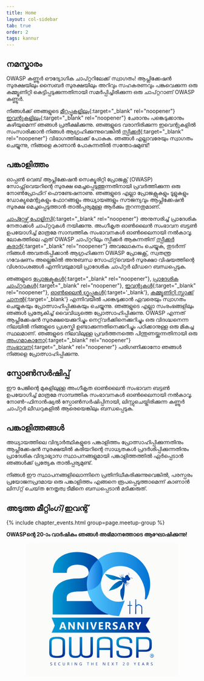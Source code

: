 ```yaml
---
title: Home
layout: col-sidebar
tab: true
order: 2
tags: kannur
---
```



## നമസ്കാരം

OWASP കണ്ണൂർ ഔദ്യോഗിക ചാപ്റ്ററിലേക്ക് സ്വാഗതം! ആപ്ലിക്കേഷൻ സുരക്ഷയിലും സൈബർ സുരക്ഷയിലും അറിവും സഹകരണവും പങ്കുവെക്കുന്ന ഒരു കമ്മ്യൂണിറ്റി കെട്ടിപ്പടുക്കുന്നതിനായി സമർപ്പിച്ചിരിക്കുന്ന ഒരു ചാപ്റ്ററാണ് OWASP കണ്ണൂർ.

നിങ്ങൾക്ക് ഞങ്ങളുടെ [മീറ്റപ്പുകളിലും](https://www.meetup.com/owasp-kannur/){:target="_blank" rel="noopener"} [ഇവന്റുകളിലും](https://owasp.org/www-chapter-kannur/#div-events){:target="_blank" rel="noopener"} ചേരാനും പങ്കെടുക്കാനും കഴിയുമെന്ന് ഞങ്ങൾ പ്രതീക്ഷിക്കുന്നു. ഞങ്ങളുടെ വരാനിരിക്കുന്ന ഇവെന്റുകളിൽ സംസാരിക്കാൻ നിങ്ങൾ ആഗ്രഹിക്കുന്നുവെങ്കിൽ [സ്പീക്കർ](https://owasp.org/www-chapter-kannur/#div-speakers){:target="_blank" rel="noopener"} വിഭാഗത്തിലേക്ക് പോകുക.
ഞങ്ങൾ എല്ലാവരേയും സ്വാഗതം ചെയ്യുന്നു, നിങ്ങളെ കാണാൻ പോകുന്നതിൽ സന്തോഷമുണ്ട്!

## പങ്കാളിത്തം

ഓപ്പൺ വെബ് ആപ്ലിക്കേഷൻ സെക്യൂരിറ്റി പ്രോജക്റ്റ് (OWASP) സോഫ്റ്റ്‌വെയറിന്റെ സുരക്ഷ മെച്ചപ്പെടുത്തുന്നതിനായി പ്രവർത്തിക്കുന്ന ഒരു നോൺപ്രോഫിറ് ഫൌണ്ടേഷനാണു. ഞങ്ങളുടെ എല്ലാ പ്രോജക്റ്റുകളും ടൂളുകളും ഡോക്യുമെന്റുകളും ഫോറങ്ങളും അധ്യായങ്ങളും സൗജന്യവും ആപ്ലിക്കേഷൻ സുരക്ഷ മെച്ചപ്പെടുത്താൻ താൽപ്പര്യമുള്ള ആർക്കും തുറന്നതുമാണ്.

[ചാപ്റ്റേഴ്സ് പോളിസി](https://owasp.org/www-policy/operational/chapters){:target="_blank" rel="noopener"} അനുസരിച്ച് പ്രാദേശിക നേതാക്കൾ ചാപ്റ്ററുകൾ നയിക്കുന്നു. അംഗീകൃത ഓൺലൈൻ സംഭാവന ബട്ടൺ ഉപയോഗിച്ച് മാത്രമേ സാമ്പത്തിക സംഭാവനകൾ ഓൺലൈനായി നൽകാവൂ. ലോകത്തിലെ ഏത് OWASP ചാപ്റ്ററിലും സ്പീക്കർ ആകുന്നതിന് [സ്പീക്കർ കരാർ](https://owasp.org/www-policy/legal/speaker-agreement){:target="_blank" rel="noopener"} അവലോകനം ചെയ്യുക, തുടർന്ന് നിങ്ങൾ അവതരിപ്പിക്കാൻ ആഗ്രഹിക്കുന്ന OWASP പ്രോജക്റ്റ്, സ്വതന്ത്ര ഗവേഷണം അല്ലെങ്കിൽ അനുബന്ധ സോഫ്‌റ്റ്‌വെയർ സുരക്ഷാ വിഷയത്തിന്റെ വിശദാംശങ്ങൾ എന്നിവയുമായി പ്രാദേശിക ചാപ്റ്റർ ലീഡറെ ബന്ധപ്പെടുക.

ഞങ്ങളുടെ [പ്രോജക്ടുകൾ](https://owasp.org/projects/){:target="_blank" rel="noopener"}, [പ്രാദേശിക ചാപ്റ്ററുകൾ](https://owasp.org/chapters/){:target="_blank" rel="noopener"}, [ഇവന്റുകൾ](https://owasp.org/events/){:target="_blank" rel="noopener"}, [ഓൺലൈൻ ഗ്രൂപ്പുകൾ](https://groups.google.com/a/owasp.com/){:target='_blank'}, [കമ്മ്യൂണിറ്റി സ്ലാക്ക് ചാനൽ](https://owasp.slack.com/){:target='_blank'} എന്നിവയിൽ പങ്കെടുക്കാൻ ഏവരെയും സ്വാഗതം ചെയ്യുകയും പ്രോത്സാഹിപ്പിക്കുകയും ചെയ്യുന്നു. ഞങ്ങളുടെ എല്ലാ സംരംഭങ്ങളിലും ഞങ്ങൾ പ്രത്യേകിച്ച് വൈവിധ്യത്തെ പ്രോത്സാഹിപ്പിക്കുന്നു. OWASP എന്നത് ആപ്ലിക്കേഷൻ സുരക്ഷയെക്കുറിച്ചും നെറ്റ്‌വർക്കിനെക്കുറിച്ചും ഒരു വിദഗ്ദ്ധനെന്ന നിലയിൽ നിങ്ങളുടെ പ്രശസ്തി ഉണ്ടാക്കുന്നതിനെക്കുറിച്ചും പഠിക്കാനുള്ള ഒരു മികച്ച സ്ഥലമാണ്. ഞങ്ങളുടെ നിലവിലുള്ള പ്രവർത്തനത്തെ പിന്തുണയ്ക്കുന്നതിനായി ഒരു [അംഗമാകാനോ](https://owasp.org/membership/){:target="_blank" rel="noopener"} [സംഭാവന](https://owasp.org/donate/){:target="_blank" rel="noopener"} പരിഗണിക്കാനോ ഞങ്ങൾ നിങ്ങളെ പ്രോത്സാഹിപ്പിക്കുന്നു.

## സ്പോൺസർഷിപ്പ്

ഈ പേജിന്റെ മുകളിലുള്ള അംഗീകൃത ഓൺലൈൻ സംഭാവന ബട്ടൺ ഉപയോഗിച്ച് മാത്രമേ സാമ്പത്തിക സംഭാവനകൾ ഓൺലൈനായി നൽകാവൂ. നോൺ-ഫിനാൻഷ്യൽ സ്പോൺസർഷിപ്പിനായി, ലിസ്റ്റുചെയ്തിരിക്കുന്ന കണ്ണൂർ ചാപ്റ്റർ ലീഡറുകളിൽ ആരെയെങ്കിലും ബന്ധപ്പെടുക. 

## പങ്കാളിത്തങ്ങൾ

അധ്യായത്തിലെ വിദ്യാർത്ഥികളുടെ പങ്കാളിത്തം പ്രോത്സാഹിപ്പിക്കുന്നതിനും ആപ്ലിക്കേഷൻ സുരക്ഷയിൽ കരിയറിന്റെ സാധ്യതകൾ പ്രദർശിപ്പിക്കുന്നതിനും പ്രാദേശിക വിദ്യാഭ്യാസ സ്ഥാപനങ്ങളുമായി പങ്കാളിത്തത്തിൽ ഏർപ്പെടാൻ ഞങ്ങൾക്ക് പ്രത്യേക താൽപ്പര്യമുണ്ട്.

നിങ്ങൾ ഈ സ്ഥാപനങ്ങളിലൊന്നിനെ പ്രതിനിധീകരിക്കുന്നുവെങ്കിൽ, പരസ്പരം പ്രയോജനപ്രദമായ ഒരു പങ്കാളിത്തം എങ്ങനെ രൂപപ്പെടുത്താമെന്ന് കാണാൻ ലിസ്‌റ്റ് ചെയ്‌ത നേതൃത്വ ടീമിനെ ബന്ധപ്പെടാൻ മടിക്കരുത്. 

അടുത്ത മീറ്റിംഗ്/ഇവന്റ്  <!-- You should keep this section as it will populate your meetup events -->
---------------------
{% include chapter_events.html group=page.meetup-group %}

**OWASPന്റെ 20-ാം വാർഷികം ഞങ്ങൾ അഭിമാനത്തോടെ ആഘോഷിക്കുന്നു!**

<p align="center"> <img src="assets/images/OWASP_20th_Anniversary.jpg" width="400" height="350"></p>
